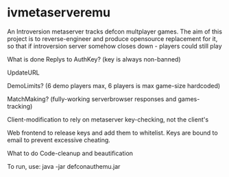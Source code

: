 ivmetaserveremu
===============

An Introversion metaserver tracks defcon multplayer games. The aim of this project is to reverse-engineer and produce opensource replacement for it, so that if introversion server somehow closes down - players could still play

What is done
Replys to AuthKey? (key is always non-banned)

UpdateURL

DemoLimits? (6 demo players max, 6 players is max game-size hardcoded)

MatchMaking? (fully-working serverbrowser responses and games-tracking)

Client-modification to rely on metaserver key-checking, not the client's

Web frontend to release keys and add them to whitelist. Keys are bound to email to prevent excessive cheating.

What to do
Code-cleanup and beautification

To run, use: java -jar defconauthemu.jar